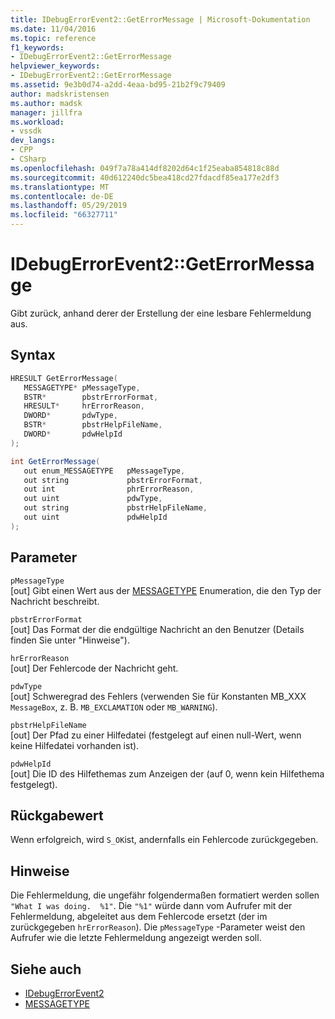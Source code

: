 ```yaml
---
title: IDebugErrorEvent2::GetErrorMessage | Microsoft-Dokumentation
ms.date: 11/04/2016
ms.topic: reference
f1_keywords:
- IDebugErrorEvent2::GetErrorMessage
helpviewer_keywords:
- IDebugErrorEvent2::GetErrorMessage
ms.assetid: 9e3b0d74-a2dd-4eaa-bd95-21b2f9c79409
author: madskristensen
ms.author: madsk
manager: jillfra
ms.workload:
- vssdk
dev_langs:
- CPP
- CSharp
ms.openlocfilehash: 049f7a78a414df8202d64c1f25eaba854818c88d
ms.sourcegitcommit: 40d612240dc5bea418cd27fdacdf85ea177e2df3
ms.translationtype: MT
ms.contentlocale: de-DE
ms.lasthandoff: 05/29/2019
ms.locfileid: "66327711"
---
```

# <a name="idebugerrorevent2geterrormessage"></a>IDebugErrorEvent2::GetErrorMessage
Gibt zurück, anhand derer der Erstellung der eine lesbare Fehlermeldung aus.

## <a name="syntax"></a>Syntax

```cpp
HRESULT GetErrorMessage(
   MESSAGETYPE* pMessageType,
   BSTR*        pbstrErrorFormat,
   HRESULT*     hrErrorReason,
   DWORD*       pdwType,
   BSTR*        pbstrHelpFileName,
   DWORD*       pdwHelpId
);
```

```csharp
int GetErrorMessage(
   out enum_MESSAGETYPE   pMessageType,
   out string             pbstrErrorFormat,
   out int                phrErrorReason,
   out uint               pdwType,
   out string             pbstrHelpFileName,
   out uint               pdwHelpId
);
```

## <a name="parameters"></a>Parameter
`pMessageType`\
[out] Gibt einen Wert aus der [MESSAGETYPE](../../../extensibility/debugger/reference/messagetype.md) Enumeration, die den Typ der Nachricht beschreibt.

`pbstrErrorFormat`\
[out] Das Format der die endgültige Nachricht an den Benutzer (Details finden Sie unter "Hinweise").

`hrErrorReason`\
[out] Der Fehlercode der Nachricht geht.

`pdwType`\
[out] Schweregrad des Fehlers (verwenden Sie für Konstanten MB_XXX `MessageBox`, z. B. `MB_EXCLAMATION` oder `MB_WARNING`).

`pbstrHelpFileName`\
[out] Der Pfad zu einer Hilfedatei (festgelegt auf einen null-Wert, wenn keine Hilfedatei vorhanden ist).

`pdwHelpId`\
[out] Die ID des Hilfethemas zum Anzeigen der (auf 0, wenn kein Hilfethema festgelegt).

## <a name="return-value"></a>Rückgabewert
 Wenn erfolgreich, wird `S_OK`ist, andernfalls ein Fehlercode zurückgegeben.

## <a name="remarks"></a>Hinweise
 Die Fehlermeldung, die ungefähr folgendermaßen formatiert werden sollen `"What I was doing.  %1"`. Die `"%1"` würde dann vom Aufrufer mit der Fehlermeldung, abgeleitet aus dem Fehlercode ersetzt (der im zurückgegeben `hrErrorReason`). Die `pMessageType` -Parameter weist den Aufrufer wie die letzte Fehlermeldung angezeigt werden soll.

## <a name="see-also"></a>Siehe auch
- [IDebugErrorEvent2](../../../extensibility/debugger/reference/idebugerrorevent2.md)
- [MESSAGETYPE](../../../extensibility/debugger/reference/messagetype.md)